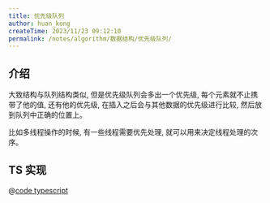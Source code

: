 ```yaml
---
title: 优先级队列
author: huan_kong
createTime: 2023/11/23 09:12:10
permalink: /notes/algorithm/数据结构/优先级队列/
---
```


## 介绍

大致结构与队列结构类似, 但是优先级队列会多出一个优先级, 每个元素就不止携带了他的值, 还有他的优先级, 在插入之后会与其他数据的优先级进行比较, 然后放到队列中正确的位置上。

比如多线程操作的时候, 有一些线程需要优先处理, 就可以用来决定线程处理的次序。

## TS 实现

@[code typescript](./code/优先级队列.ts)
